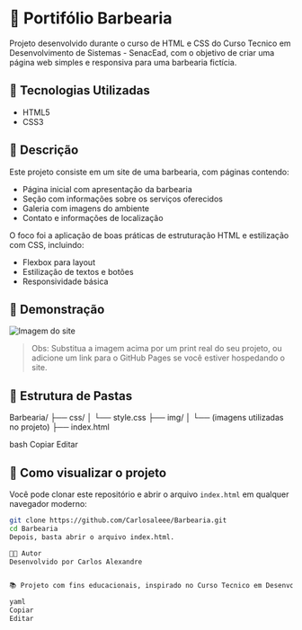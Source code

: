 # 💈 Portifólio Barbearia 

Projeto desenvolvido durante o curso de HTML e CSS do Curso Tecnico em Desenvolvimento de Sistemas - SenacEad, com o objetivo de criar uma página web simples e responsiva para uma barbearia fictícia.

## 🚀 Tecnologias Utilizadas

- HTML5
- CSS3

## 📄 Descrição

Este projeto consiste em um site de uma barbearia, com páginas contendo:

- Página inicial com apresentação da barbearia
- Seção com informações sobre os serviços oferecidos
- Galeria com imagens do ambiente
- Contato e informações de localização

O foco foi a aplicação de boas práticas de estruturação HTML e estilização com CSS, incluindo:

- Flexbox para layout
- Estilização de textos e botões
- Responsividade básica

## 📸 Demonstração

![Imagem do site](https://via.placeholder.com/800x400.png?text=Preview+do+site)

> Obs: Substitua a imagem acima por um print real do seu projeto, ou adicione um link para o GitHub Pages se você estiver hospedando o site.

## 📁 Estrutura de Pastas

Barbearia/ ├── css/ │ └── style.css ├── img/ │ └── (imagens utilizadas no projeto) ├── index.html

bash
Copiar
Editar

## 📌 Como visualizar o projeto

Você pode clonar este repositório e abrir o arquivo `index.html` em qualquer navegador moderno:

```bash
git clone https://github.com/Carlosaleee/Barbearia.git
cd Barbearia
Depois, basta abrir o arquivo index.html.

🧑‍💻 Autor
Desenvolvido por Carlos Alexandre


📚 Projeto com fins educacionais, inspirado no Curso Tecnico em Desenvolvimento de Sistemas - SenacEad.

yaml
Copiar
Editar









